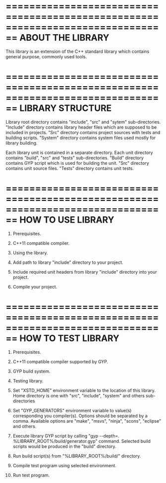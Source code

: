 ================================================================================
    ABOUT THE LIBRARY
================================================================================

This library is an extension of the C++ standard library which contains general
purpose, commonly used tools.


================================================================================
    LIBRARY STRUCTURE
================================================================================

Library root directory contains "include", "src" and "sytem" sub-directories.
"Include" directory contains library header files which are supposed to be
included in projects. "Src" directory contains project sources with tests and
building scripts. "System" directory contains system files used mostly for
library building.

Each library unit is contained in a separate directory. Each unit directory
contains "build", "src" and "tests" sub-directories. "Build" directory contains
GYP script which is used for building the unit. "Src" directory contains unit
source files. "Tests" directory contains unit tests.


================================================================================
    HOW TO USE LIBRARY
================================================================================

1. Prerequisites.
  1. C++11 compatible compiler.

2. Using the library.
  1. Add path to library "include" directory to your project.
  2. Include required unit headers from library "include" directory into your
     project.
  3. Compile your project.


================================================================================
    HOW TO TEST LIBRARY
================================================================================

1. Prerequisites.
  1. C++11 compatible compiler supported by GYP.
  3. GYP build system.

2. Testing library.
  1. Set "XSTD_HOME" environment variable to the location of this library. Home
     directory is one with "src", "include", "system" and others sub-directories
  2. Set "GYP_GENERATORS" environment variable to value(s) corresponding you
     compiler(s). Options should be separated by a comma. Available options are
     "make", "msvs", "ninja", "scons", "eclipse" and others.
  3. Execute library GYP script by calling
     "gyp --depth=. %LIBRARY_ROOT%/build/generator.gyp" command. Selected build
     scripts would be produced in the "build" directory.
  4. Run build script(s) from "%LIBRARY_ROOT%/build/" directory.
  5. Compile test program using selected environment.
  6. Run test program.



